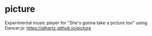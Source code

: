 # picture
Experimental music player for "She's gonna take a picture too" using Dancer.js: https://alhertz.github.io/picture
